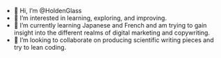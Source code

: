 - 👋 Hi, I’m @HoldenGlass
- 👀 I’m interested in learning, exploring, and improving.
- 🌱 I’m currently learning Japanese and French and am trying to gain insight into the different realms of digital marketing and copywriting.
- 💞️ I’m looking to collaborate on producing scientific writing pieces and try to lean coding.

<!---
HoldenGlass/HoldenGlass is a ✨ special ✨ repository because its `README.md` (this file) appears on your GitHub profile.
You can click the Preview link to take a look at your changes.
--->

